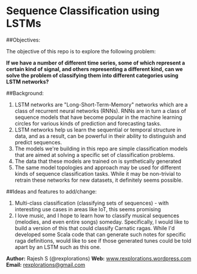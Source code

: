 # Sequence Classification using LSTMs

##Objectives:

The objective of this repo is to explore the following problem:

**If we have a number of different time series, some of which represent a certain kind of signal, and others representing a different kind, can we solve the problem of classifying them into different categories using LSTM networks?**

##Background:

1. LSTM networks are "Long-Short-Term-Memory" networks which are a class of recurrent neural networks (RNNs). RNNs are in turn a class of sequence models that have become popular in the machine learning circles for various kinds of prediction and forecasting tasks. 
2. LSTM networks help us learn the sequential or temporal structure in data, and as a result, can be powerful in their ability to distinguish and predict sequences.
3. The models we're building in this repo are simple classification models that are aimed at solving a specific set of classification problems.
4. The data that these models are trained on is synthetically generated
5. The same model topologies and approach may be used for different kinds of sequence classification tasks. While it may be non-trivial to retrain these networks for new datasets, it definitely seems possible.

##Ideas and features to add/change: 
1. Multi-class classification (classifying sets of sequences) - with interesting use cases in areas like IoT, this seems promising
2. I love music, and I hope to learn how to classify musical sequences (melodies, and even entire songs) someday. Specifically, I would like to build a version of this that could classify Carnatic ragas. While I'd developed some Scala code that can generate such notes for specific raga definitions, would like to see if those generated tunes could be told apart by an LSTM such as this one.

**Author:** Rajesh S (@rexplorations)
**Web:** www.rexplorations.wordpress.com
**Email:** rexplorations@gmail.com
